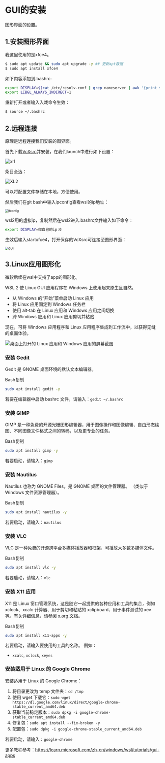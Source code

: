 # GUI的安装

图形界面的设置。



## 1.安装图形界面

我这里使用的是xfce4。

```bash
$ sudo apt update && sudo apt upgrade -y ## 更新apt数据
$ sudo apt install xfce4
```

如下内容添加到.bashrc:

```bash
export DISPLAY=$(cat /etc/resolv.conf | grep nameserver | awk '{print $2}'):0
export LIBGL_ALWAYS_INDIRECT=1
```

重新打开或者输入入戏命令生效：

```bash
$ source ~/.bashrc
```



## 2.远程连接

原理是远程连接我们安装的图界面。

首先下载[VcXsrc](https://sourceforge.net/projects/vcxsrv/)并安装，在我们launch中进行如下设置：

![xl1](https://github.com/zihan987/wsl2-config/blob/main/image/xl1.png)

条目全选：

![XL2](https://github.com/zihan987/wsl2-config/blob/main/image/XL2.png)

可以将配置文件存储在本地，方便使用。

然后我们在git bash中输入ipconfig查看wsl的ip地址：

<img src="https://github.com/zihan987/wsl2-config/blob/main/image/ifconfig.png" alt="ifconfig" style="zoom:67%;" />

wsl2用的虚拟ip，复制然后在wsl2进入.bashrc文件输入如下命令：

```bash
export DISPLAY=你自己的ip:0
```

生效后输入startxfce4，打开保存的VcXsrc可连接至图形界面：

<img src="https://github.com/zihan987/wsl2-config/blob/main/image/GUI.png" alt="GUI" style="zoom:67%;" />



## 3.Linux应用图形化

微软后续在wsl中支持了app的图形化。

WSL 2 使 Linux GUI 应用程序在 Windows 上使用起来原生且自然。

- 从 Windows 的“开始”菜单启动 Linux 应用
- 将 Linux 应用固定到 Windows 任务栏
- 使用 alt-tab 在 Linux 应用和 Windows 应用之间切换
- 跨 Windows 应用和 Linux 应用剪切并粘贴

现在，可将 Windows 应用程序和 Linux 应用程序集成到工作流中，以获得无缝的桌面体验。

![桌面上打开的 Linux 应用和 Windows 应用的屏幕截图](https://learn.microsoft.com/zh-cn/windows/wsl/media/wsl-gui-screenshot.png)

### 安装 Gedit

Gedit 是 GNOME 桌面环境的默认文本编辑器。

Bash复制

```bash
sudo apt install gedit -y
```

若要在编辑器中启动 bashrc 文件，请输入：`gedit ~/.bashrc`

### 安装 GIMP

GIMP 是一种免费的开源光栅图形编辑器，用于图像操作和图像编辑、自由形态绘图、不同图像文件格式之间的转码，以及更专业的任务。

Bash复制

```bash
sudo apt install gimp -y
```

若要启动，请输入：`gimp`

### 安装 Nautilus

Nautilus 也称为 GNOME Files，是 GNOME 桌面的文件管理器。 （类似于 Windows 文件资源管理器）。

Bash复制

```bash
sudo apt install nautilus -y
```

若要启动，请输入：`nautilus`

### 安装 VLC

VLC 是一种免费的开源跨平台多媒体播放器和框架，可播放大多数多媒体文件。

Bash复制

```bash
sudo apt install vlc -y
```

若要启动，请输入：`vlc`

### 安装 X11 应用

X11 是 Linux 窗口管理系统，这是随它一起提供的各种应用和工具的集合，例如 xclock、xcalc 计算器、用于剪切和粘贴的 xclipboard、用于事件测试的 xev 等。有关详细信息，请参阅 [x.org 文档](https://www.x.org/wiki/UserDocumentation/GettingStarted/)。

Bash复制

```bash
sudo apt install x11-apps -y
```

若要启动，请输入要使用的工具的名称。 例如：

- `xcalc`, `xclock`, `xeyes`

### 安装适用于 Linux 的 Google Chrome

安装适用于 Linux 的 Google Chrome：

1. 将目录更改为 temp 文件夹：`cd /tmp`
2. 使用 wget 下载它：`sudo wget https://dl.google.com/linux/direct/google-chrome-stable_current_amd64.deb`
3. 获取当前稳定版本：`sudo dpkg -i google-chrome-stable_current_amd64.deb`
4. 修复包：`sudo apt install --fix-broken -y`
5. 配置包：`sudo dpkg -i google-chrome-stable_current_amd64.deb`

若要启动，请输入：`google-chrome`

更多教程参考：https://learn.microsoft.com/zh-cn/windows/wsl/tutorials/gui-apps
